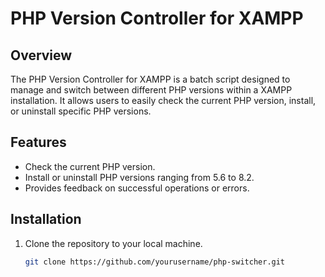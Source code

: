 # PHP Version Controller for XAMPP

## Overview
The PHP Version Controller for XAMPP is a batch script designed to manage and switch between different PHP versions within a XAMPP installation. It allows users to easily check the current PHP version, install, or uninstall specific PHP versions.

## Features
- Check the current PHP version.
- Install or uninstall PHP versions ranging from 5.6 to 8.2.
- Provides feedback on successful operations or errors.

## Installation
1. Clone the repository to your local machine.
   ```bash
   git clone https://github.com/yourusername/php-switcher.git